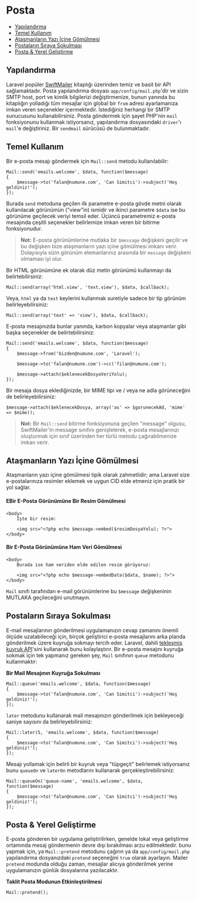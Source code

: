 # Posta

- [Yapılandırma](#configuration)
- [Temel Kullanım](#basic-usage)
- [Ataşmanların Yazı İçine Gömülmesi](#embedding-inline-attachments)
- [Postaların Sıraya Sokulması](#queueing-mail)
- [Posta & Yerel Geliştirme](#mail-and-local-development)

<a name="configuration"></a>
## Yapılandırma

Laravel popüler [SwiftMailer](http://swiftmailer.org) kitaplığı üzerinden temiz ve basit bir API sağlamaktadır. Posta yapılandırma dosyası `app/config/mail.php`'dir ve sizin SMTP host, port ve kimlik bilgilerizi değiştirmenize, bunun yanında bu kitaplığın yolladığı tüm mesajlar için global bir `from` adresi ayarlamanıza imkan veren seçenekler içermektedir. İstediğiniz herhangi bir SMTP sunucusunu kullanabilirsiniz. Posta göndermek için şayet PHP'nin `mail` fonksiyonunu kullanmak istiyorsanız, yapılandırma dosyasındaki `driver`'ı `mail`'e değiştiriniz. Bir `sendmail` sürücüsü de bulunmaktadır.

<a name="basic-usage"></a>
## Temel Kullanım

Bir e-posta mesajı göndermek için `Mail::send` metodu kullanılabilir:

	Mail::send('emails.welcome', $data, function($message)
	{
		$message->to('falan@numune.com', 'Can Simitci')->subject('Hoş geldiniz!');
	});

Burada `send` metoduna geçilen ilk parametre e-posta gövde metni olarak kullanılacak görünümün ("view"in) ismidir ve ikinci parametre `$data` ise bu görünüme geçilecek veriyi temsil eder. Üçüncü parametremiz e-posta mesajında çeşitli seçenekler belirlemize imkan veren bir bitirme fonksiyonudur.

> **Not:** E-posta görünümlerine mutlaka bir `$message` değişkeni geçilir ve bu değişken bize ataşmanların yazı içine gömülmesi imkanı verir. Dolayısıyla sizin görünüm elemanlarınız arasında bir `message` değişkeni olmaması iyi olur.

Bir HTML görünümüne ek olarak düz metin görünümü kullanmayı da belirtebilirsiniz:

	Mail::send(array('html.view', 'text.view'), $data, $callback);

Veya, `html` ya da `text` keylerini kullanmak suretiyle sadece bir tip görünüm belirleyebilirsiniz:

	Mail::send(array('text' => 'view'), $data, $callback);

E-posta mesajınızda bunlar yanında, karbon kopyalar veya ataşmanlar gibi başka seçenekler de belirtebilirsiniz:

	Mail::send('emails.welcome', $data, function($message)
	{
		$message->from('bizden@numune.com', 'Laravel');

		$message->to('falan@numune.com')->cc('filan@numune.com');

		$message->attach($eklenecekDosyaVeriYolu);
	});

Bir mesaja dosya eklediğinizde, bir MIME tipi ve / veya ne adla görüneceğini de belirleyebilirsiniz:

	$message->attach($eklenecekDosya, array('as' => $gorunecekAd, 'mime' => $mime));

> **Not:** Bir `Mail::send` bitirme fonksiyonuna geçilen "message" olgusu, SwiftMailer'in message sınıfını genişleterek, e-posta mesajlarınızı oluşturmak için sınıf üzerinden her türlü metodu çağırabilmenize imkan verir.

<a name="embedding-inline-attachments"></a>
## Ataşmanların Yazı İçine Gömülmesi

Ataşmanların yazı içine gömülmesi tipik olarak zahmetlidir; ama Laravel size e-postalarınıza resimler eklemek ve uygun CID elde etmeniz için pratik bir yol sağlar.

#### EBir E-Posta Görünümüne Bir Resim Gömülmesi

	<body>
		İşte bir resim:

		<img src="<?php echo $message->embed($resimDosyaYolu); ?>">
	</body>

#### Bir E-Posta Görünümüne Ham Veri Gömülmesi

	<body>
		Burada ise ham veriden elde edilen resim görüyoruz:

		<img src="<?php echo $message->embedData($data, $name); ?>">
	</body>

`Mail` sınıfı tarafından e-mail görünümlerine bu `$message` değişkeninin MUTLAKA geçileceğini unutmayın.

<a name="queueing-mail"></a>
## Postaların Sıraya Sokulması

E-mail mesajlarının gönderilmesi uygulamanızın cevap zamanını önemli ölçüde uzatabileceği için, birçok geliştirici e-posta mesajlarını arka planda gönderilmek üzere kuyruğa sokmayı tercih eder. Laravel, dahili [tekleşmiş kuyruk API](/docs/queues)'sini kullanarak bunu kolaylaştırır. Bir e-posta mesajını kuyruğa sokmak için tek yapmanız gereken şey, `Mail` sınıfının `queue` metodunu kullanmaktır:

**Bir Mail Mesajının Kuyruğa Sokulması**

	Mail::queue('emails.welcome', $data, function($message)
	{
		$message->to('falan@numune.com', 'Can Simitci')->subject('Hoş geldiniz!');
	});

`later` metodunu kullanarak mail mesajınızın gönderilmek için bekleyeceği saniye sayısını da belirleyebilirsiniz:

	Mail::later(5, 'emails.welcome', $data, function($message)
	{
		$message->to('falan@numune.com', 'Can Simitci')->subject('Hoş geldiniz!');
	});

Mesajı yollamak için belirli bir kuyruk veya "tüpgeçit" belirlemek istiyorsanız bunu `queueOn` ve `laterOn` metodlarını kullanarak gerçekleştirebilirsiniz:

	Mail::queueOn('queue-name', 'emails.welcome', $data, function($message)
	{
		$message->to('falan@numune.com', 'Can Simitci')->subject('Hoş geldiniz!');
	});

<a name="mail-and-local-development"></a>
## Posta & Yerel Geliştirme

E-posta gönderen bir uygulama geliştirilirken, genelde lokal veya geliştirme ortamında mesaj göndermenin devre dışı bırakılması arzu edilmektedir. bunu yapmak için, ya `Mail::pretend` metodunu çağırın ya da `app/config/mail.php` yapılandırma dosyanızdaki `pretend` seçeneğini `true` olarak ayarlayın. Mailer `pretend` modunda olduğu zaman, mesajlar alıcıya gönderilmek yerine uygulamanızın günlük dosyalarına yazılacaktır.

**Taklit Posta Modunun Etkinleştirilmesi**

	Mail::pretend();
